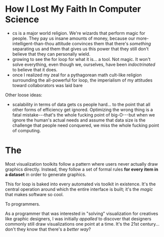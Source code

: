 How I Lost My Faith In Computer Science
=======================================

- cs is a major world religion. We're wizards that perform magic for people. They pay us insane amounts of money, because our more-intelligent-than-thou attitude convinces them that there's *something* separating us and them that gives us this power that they still don't believe that they can personally wield.
- growing to see the for loop for what it is... a tool. Not magic. It won't solve everything, even though we, ourselves, have been *indoctrinated* to believe that it does.
- once I realized my zeal for a pythagorean math cult-like religion surrounding the all-powerful for loop, the imperialism of my attitudes toward collaborators was laid bare

Other loose ideas:
- scalability in terms of data gets cs people hard... to the point that all other forms of efficiency get ignored. Optimizing the wrong thing is a fatal mistake---that's the whole fucking point of big-O---but when we ignore the human's actual needs and assume that data size is the challenge that people need conquered, we miss the whole fucking point of computing.


# The

Most visualization toolkits follow a pattern where users never actually draw graphics directly.
Instead, they follow a set of formal rules **for every item in a dataset** in order to generate graphics.

This for loop is baked into every automated vis toolkit in existence.
It's the central operation around which the entire interface is built; it's the *magic* that makes software so cool.

To programmers.

As a programmer that was interested in "solving" visualization for creatives like graphic designers, I was initially *appalled* to discover that designers commonly still draw visualizations one point at a time.
It's the 21st century... don't they know that there's a *better way*?

#
